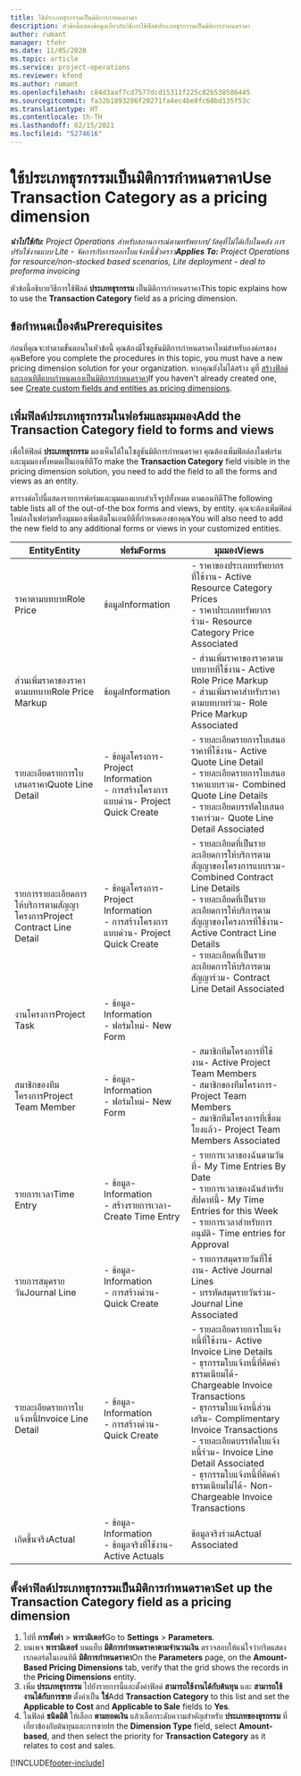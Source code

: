 ```yaml
---
title: ใช้ประเภทธุรกรรมเป็นมิติการกำหนดราคา
description: หัวข้อนี้แสดงข้อมูลเกี่ยวกับวิธีการใช้ฟิลด์ประเภทธุรกรรมเป็นมิติการกำหนดราคา
author: rumant
manager: tfehr
ms.date: 11/05/2020
ms.topic: article
ms.service: project-operations
ms.reviewer: kfend
ms.author: rumant
ms.openlocfilehash: c84d3aaf7cd7577dcd15311f225c82b538586445
ms.sourcegitcommit: fa32b1893286f20271fa4ec4be8fc68bd135f53c
ms.translationtype: HT
ms.contentlocale: th-TH
ms.lasthandoff: 02/15/2021
ms.locfileid: "5274616"
---
```

# <a name="use-transaction-category-as-a-pricing-dimension"></a><span data-ttu-id="43864-103">ใช้ประเภทธุรกรรมเป็นมิติการกำหนดราคา</span><span class="sxs-lookup"><span data-stu-id="43864-103">Use Transaction Category as a pricing dimension</span></span>


<span data-ttu-id="43864-104">_**นำไปใช้กับ:** Project Operations สำหรับสถานการณ์ตามทรัพยากร/วัสดุที่ไม่ได้เก็บในคลัง การปรับใช้งานแบบ Lite - จัดการกับการออกใบแจ้งหนี้ชั่วคราว_</span><span class="sxs-lookup"><span data-stu-id="43864-104">_**Applies To:** Project Operations for resource/non-stocked based scenarios, Lite deployment - deal to proforma invoicing_</span></span>


<span data-ttu-id="43864-105">หัวข้อนี้อธิบายวิธีการใช้ฟิลด์ **ประเภทธุรกรรม** เป็นมิติการกำหนดราคา</span><span class="sxs-lookup"><span data-stu-id="43864-105">This topic explains how to use the **Transaction Category** field as a pricing dimension.</span></span> 

## <a name="prerequisites"></a><span data-ttu-id="43864-106">ข้อกำหนดเบื้องต้น</span><span class="sxs-lookup"><span data-stu-id="43864-106">Prerequisites</span></span>
<span data-ttu-id="43864-107">ก่อนที่คุณจะทำตามขั้นตอนในหัวข้อนี้ คุณต้องมีโซลูชันมิติการกำหนดราคาใหม่สำหรับองค์กรของคุณ</span><span class="sxs-lookup"><span data-stu-id="43864-107">Before you complete the procedures in this topic, you must have a new pricing dimension solution for your organization.</span></span> <span data-ttu-id="43864-108">หากคุณยังไม่ได้สร้าง ดูที่ [สร้างฟิลด์และเอนทิตีแบบกำหนดเองเป็นมิติการกำหนดราคา](create-custom-fields-entities-pricing-dimensions.md)</span><span class="sxs-lookup"><span data-stu-id="43864-108">If you haven't already created one, see [Create custom fields and entities as pricing dimensions](create-custom-fields-entities-pricing-dimensions.md).</span></span>

## <a name="add-the-transaction-category-field-to-forms-and-views"></a><span data-ttu-id="43864-109">เพิ่มฟิลด์ประเภทธุรกรรมในฟอร์มและมุมมอง</span><span class="sxs-lookup"><span data-stu-id="43864-109">Add the Transaction Category field to forms and views</span></span>
<span data-ttu-id="43864-110">เพื่อให้ฟิลด์ **ประเภทธุรกรรม** มองเห็นได้ในโซลูชันมิติการกำหนดราคา คุณต้องเพิ่มฟิลด์ลงในฟอร์มและมุมมองทั้งหมดเป็นเอนทิตี</span><span class="sxs-lookup"><span data-stu-id="43864-110">To make the **Transaction Category** field visible in the pricing dimension solution, you need to add the field to all the forms and views as an entity.</span></span>

<span data-ttu-id="43864-111">ตารางต่อไปนี้แสดงรายการฟอร์มและมุมมองแบบสำเร็จรูปทั้งหมด ตามเอนทิตี</span><span class="sxs-lookup"><span data-stu-id="43864-111">The following table lists all of the out-of-the box forms and views, by entity.</span></span> <span data-ttu-id="43864-112">คุณจะต้องเพิ่มฟิลด์ใหม่ลงในฟอร์มหรือมุมมองเพิ่มเติมในเอนทิตีที่กำหนดเองของคุณ</span><span class="sxs-lookup"><span data-stu-id="43864-112">You will also need to add the new field to any additional forms or views in your customized entities.</span></span>

|  <span data-ttu-id="43864-113">Entity</span><span class="sxs-lookup"><span data-stu-id="43864-113">Entity</span></span>        | <span data-ttu-id="43864-114">ฟอร์ม</span><span class="sxs-lookup"><span data-stu-id="43864-114">Forms</span></span>     |<span data-ttu-id="43864-115">มุมมอง</span><span class="sxs-lookup"><span data-stu-id="43864-115">Views</span></span>        |
| ------------------------------|---------------------------------|----------------------------------|
|  <span data-ttu-id="43864-116">ราคาตามบทบาท</span><span class="sxs-lookup"><span data-stu-id="43864-116">Role Price</span></span>| <span data-ttu-id="43864-117">ข้อมูล</span><span class="sxs-lookup"><span data-stu-id="43864-117">Information</span></span> |<span data-ttu-id="43864-118">- ราคาของประเภททรัพยากรที่ใช้งาน</span><span class="sxs-lookup"><span data-stu-id="43864-118">- Active Resource Category Prices</span></span><br> <span data-ttu-id="43864-119">- ราคาประเภททรัพยากรร่วม</span><span class="sxs-lookup"><span data-stu-id="43864-119">- Resource Category Price Associated</span></span> |
|  <span data-ttu-id="43864-120">ส่วนเพิ่มราคาของราคาตามบทบาท</span><span class="sxs-lookup"><span data-stu-id="43864-120">Role Price Markup</span></span>| <span data-ttu-id="43864-121">ข้อมูล</span><span class="sxs-lookup"><span data-stu-id="43864-121">Information</span></span>|<span data-ttu-id="43864-122">- ส่วนเพิ่มราคาของราคาตามบทบาทที่ใช้งาน</span><span class="sxs-lookup"><span data-stu-id="43864-122">- Active Role Price Markup</span></span><br><span data-ttu-id="43864-123">- ส่วนเพิ่มราคาสำหรับราคาตามบทบาทร่วม</span><span class="sxs-lookup"><span data-stu-id="43864-123">- Role Price Markup Associated</span></span> |
|  <span data-ttu-id="43864-124">รายละเอียดรายการใบเสนอราคา</span><span class="sxs-lookup"><span data-stu-id="43864-124">Quote Line Detail</span></span>|<span data-ttu-id="43864-125">- ข้อมูลโครงการ</span><span class="sxs-lookup"><span data-stu-id="43864-125">- Project Information</span></span><br><span data-ttu-id="43864-126">- การสร้างโครงการแบบด่วน</span><span class="sxs-lookup"><span data-stu-id="43864-126">- Project Quick Create</span></span>| <span data-ttu-id="43864-127">- รายละเอียดรายการใบเสนอราคาที่ใช้งาน</span><span class="sxs-lookup"><span data-stu-id="43864-127">- Active Quote Line Detail</span></span><br><span data-ttu-id="43864-128">- รายละเอียดรายการใบเสนอราคาแบบรวม</span><span class="sxs-lookup"><span data-stu-id="43864-128">- Combined Quote Line Details</span></span><br><span data-ttu-id="43864-129">- รายละเอียดบรรทัดใบเสนอราคาร่วม</span><span class="sxs-lookup"><span data-stu-id="43864-129">- Quote Line Detail Associated</span></span> |
|  <span data-ttu-id="43864-130">รายการรายละเอียดการให้บริการตามสัญญาโครงการ</span><span class="sxs-lookup"><span data-stu-id="43864-130">Project Contract Line Detail</span></span>|<span data-ttu-id="43864-131">- ข้อมูลโครงการ</span><span class="sxs-lookup"><span data-stu-id="43864-131">- Project Information</span></span><br><span data-ttu-id="43864-132">- การสร้างโครงการแบบด่วน</span><span class="sxs-lookup"><span data-stu-id="43864-132">- Project Quick Create</span></span>|<span data-ttu-id="43864-133">- รายละเอียดที่เป็นรายละเอียดการให้บริการตามสัญญาของโครงการแบบรวม</span><span class="sxs-lookup"><span data-stu-id="43864-133">- Combined Contract Line Details</span></span><br><span data-ttu-id="43864-134">- รายละเอียดที่เป็นรายละเอียดการให้บริการตามสัญญาของโครงการที่ใช้งาน</span><span class="sxs-lookup"><span data-stu-id="43864-134">- Active Contract Line Details</span></span><br><span data-ttu-id="43864-135">- รายละเอียดที่เป็นรายละเอียดการให้บริการตามสัญญาร่วม</span><span class="sxs-lookup"><span data-stu-id="43864-135">- Contract Line Detail Associated</span></span> |
|  <span data-ttu-id="43864-136">งานโครงการ</span><span class="sxs-lookup"><span data-stu-id="43864-136">Project Task</span></span>|<span data-ttu-id="43864-137">- ข้อมูล</span><span class="sxs-lookup"><span data-stu-id="43864-137">- Information</span></span><br><span data-ttu-id="43864-138">- ฟอร์มใหม่</span><span class="sxs-lookup"><span data-stu-id="43864-138">- New Form</span></span>| &nbsp; |
|  <span data-ttu-id="43864-139">สมาชิกของทีมโครงการ</span><span class="sxs-lookup"><span data-stu-id="43864-139">Project Team Member</span></span>|<span data-ttu-id="43864-140">- ข้อมูล</span><span class="sxs-lookup"><span data-stu-id="43864-140">- Information</span></span><br><span data-ttu-id="43864-141">- ฟอร์มใหม่</span><span class="sxs-lookup"><span data-stu-id="43864-141">- New Form</span></span>|<span data-ttu-id="43864-142">- สมาชิกทีมโครงการที่ใช้งาน</span><span class="sxs-lookup"><span data-stu-id="43864-142">- Active Project Team Members</span></span><br><span data-ttu-id="43864-143">- สมาชิกของทีมโครงการ</span><span class="sxs-lookup"><span data-stu-id="43864-143">- Project Team Members</span></span><br><span data-ttu-id="43864-144">- สมาชิกทีมโครงการที่เชื่อมโยงแล้ว</span><span class="sxs-lookup"><span data-stu-id="43864-144">- Project Team Members Associated</span></span> |
|  <span data-ttu-id="43864-145">รายการเวลา</span><span class="sxs-lookup"><span data-stu-id="43864-145">Time Entry</span></span>|<span data-ttu-id="43864-146">- ข้อมูล</span><span class="sxs-lookup"><span data-stu-id="43864-146">- Information</span></span><br><span data-ttu-id="43864-147">- สร้างรายการเวลา</span><span class="sxs-lookup"><span data-stu-id="43864-147">- Create Time Entry</span></span>|<span data-ttu-id="43864-148">- รายการเวลาของฉันตามวันที่</span><span class="sxs-lookup"><span data-stu-id="43864-148">- My Time Entries By Date</span></span><br><span data-ttu-id="43864-149">- รายการเวลาของฉันสำหรับสัปดาห์นี้</span><span class="sxs-lookup"><span data-stu-id="43864-149">- My Time Entries for this Week</span></span><br><span data-ttu-id="43864-150">- รายการเวลาสำหรับการอนุมัติ</span><span class="sxs-lookup"><span data-stu-id="43864-150">- Time entries for Approval</span></span>|
|  <span data-ttu-id="43864-151">รายการสมุดรายวัน</span><span class="sxs-lookup"><span data-stu-id="43864-151">Journal Line</span></span>|<span data-ttu-id="43864-152">- ข้อมูล</span><span class="sxs-lookup"><span data-stu-id="43864-152">- Information</span></span><br><span data-ttu-id="43864-153">- การสร้างด่วน</span><span class="sxs-lookup"><span data-stu-id="43864-153">- Quick Create</span></span>|<span data-ttu-id="43864-154">- รายการสมุดรายวันที่ใช้งาน</span><span class="sxs-lookup"><span data-stu-id="43864-154">- Active Journal Lines</span></span><br><span data-ttu-id="43864-155">- บรรทัดสมุดรายวันร่วม</span><span class="sxs-lookup"><span data-stu-id="43864-155">- Journal Line Associated</span></span>|
|  <span data-ttu-id="43864-156">รายละเอียดรายการใบแจ้งหนี้</span><span class="sxs-lookup"><span data-stu-id="43864-156">Invoice Line Detail</span></span>|<span data-ttu-id="43864-157">- ข้อมูล</span><span class="sxs-lookup"><span data-stu-id="43864-157">- Information</span></span><br><span data-ttu-id="43864-158">- การสร้างด่วน</span><span class="sxs-lookup"><span data-stu-id="43864-158">- Quick Create</span></span>|<span data-ttu-id="43864-159">- รายละเอียดรายการใบแจ้งหนี้ที่ใช้งาน</span><span class="sxs-lookup"><span data-stu-id="43864-159">- Active Invoice Line Details</span></span><br><span data-ttu-id="43864-160">- ธุรกรรมใบแจ้งหนี้ที่คิดค่าธรรมเนียมได้</span><span class="sxs-lookup"><span data-stu-id="43864-160">- Chargeable Invoice Transactions</span></span><br><span data-ttu-id="43864-161">- ธุรกรรมใบแจ้งหนี้ส่วนเสริม</span><span class="sxs-lookup"><span data-stu-id="43864-161">- Complimentary Invoice Transactions</span></span><br><span data-ttu-id="43864-162">- รายละเอียดบรรทัดใบแจ้งหนี้ร่วม</span><span class="sxs-lookup"><span data-stu-id="43864-162">- Invoice Line Detail Associated</span></span> <br><span data-ttu-id="43864-163">- ธุรกรรมใบแจ้งหนี้ที่คิดค่าธรรมเนียมไม่ได้</span><span class="sxs-lookup"><span data-stu-id="43864-163">- Non-Chargeable Invoice Transactions</span></span>|
|  <span data-ttu-id="43864-164">เกิดขึ้นจริง</span><span class="sxs-lookup"><span data-stu-id="43864-164">Actual</span></span>|<span data-ttu-id="43864-165">- ข้อมูล</span><span class="sxs-lookup"><span data-stu-id="43864-165">- Information</span></span><br><span data-ttu-id="43864-166">- ข้อมูลจริงที่ใช้งาน</span><span class="sxs-lookup"><span data-stu-id="43864-166">- Active Actuals</span></span>| <span data-ttu-id="43864-167">ข้อมูลจริงร่วม</span><span class="sxs-lookup"><span data-stu-id="43864-167">Actual Associated</span></span> |

## <a name="set-up-the-transaction-category-field-as-a-pricing-dimension"></a><span data-ttu-id="43864-168">ตั้งค่าฟิลด์ประเภทธุรกรรมเป็นมิติการกำหนดราคา</span><span class="sxs-lookup"><span data-stu-id="43864-168">Set up the Transaction Category field as a pricing dimension</span></span>

1. <span data-ttu-id="43864-169">ไปที่ **การตั้งค่า** > **พารามิเตอร์**</span><span class="sxs-lookup"><span data-stu-id="43864-169">Go to **Settings** > **Parameters**.</span></span> 
2. <span data-ttu-id="43864-170">บนเพจ **พารามิเตอร์** บนแท็บ **มิติการกำหนดราคาตามจำนวนเงิน** ตรวจสอบให้แน่ใจว่ากริดแสดงเรกคอร์ดในเอนทิตี **มิติการกำหนดราคา**</span><span class="sxs-lookup"><span data-stu-id="43864-170">On the **Parameters** page, on the **Amount-Based Pricing Dimensions** tab, verify that the grid shows the records in the **Pricing Dimensions** entity.</span></span>
3. <span data-ttu-id="43864-171">เพิ่ม **ประเภทธุรกรรม** ไปยังรายการนี้และตั้งค่าฟิลด์ **สามารถใช้งานได้กับต้นทุน** และ **สามารถใช้งานได้กับการขาย** ตั้งค่าเป็น **ใช่**</span><span class="sxs-lookup"><span data-stu-id="43864-171">Add **Transaction Category** to this list and set the **Applicable to Cost** and **Applicable to Sale** fields to **Yes**.</span></span>
4. <span data-ttu-id="43864-172">ในฟิลด์ **ชนิดมิติ** ให้เลือก **ตามยอดเงิน** แล้วเลือกระดับความสำคัญสำหรับ **ประเภทของธุรกรรม** ที่เกี่ยวข้องกับต้นทุนและการขาย</span><span class="sxs-lookup"><span data-stu-id="43864-172">In the **Dimension Type** field, select **Amount-based**, and then select the priority for **Transaction Category** as it relates to cost and sales.</span></span>


[!INCLUDE[footer-include](../includes/footer-banner.md)]